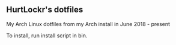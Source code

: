 ## HurtLockr's dotfiles

My Arch Linux dotfiles from my Arch install in June 2018 - present

To install, run install script in bin.
